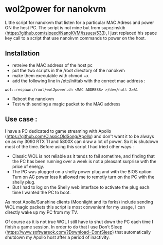 # wol2power for nanokvm
Little script for nanokvm that listen for a particular MAC Adress and power ON the host PC.
The script is not mine but from supczinskib (https://github.com/sipeed/NanoKVM/issues/533), I just replaced his space key call to a script that use nanokvm commands to power on the host.

## Installation
* retreive the MAC address of the host pc
* put the two scripts in the /root directory of the nanokvm
* make them executable with chmod +x
* add the following line in /etc/inittab with the correct mac address :
```
wol::respawn:/root/wol2power.sh <MAC ADDRESS> >/dev/null 2>&1
```
* Reboot the nanokvm
* Test with sending a magic packet to the MAC address

## Use case :
I have a PC dedicated to game streaming with Apollo (https://github.com/ClassicOldSong/Apollo) and don't want it to be always on as my 3090 RTX TI and 5800X can draw a lot of power.
So it is shutdown most of the time.
Before using this script I had tried other ways :
* Classic WOL is not reliable as it tends to fail sometime, and finding that the PC has been running over a week is not a pleasant surprise with the price of energy.
* The PC was plugged on a shelly power plug and with the BIOS option Turn on AC power loss it allowed me to remotly turn on the PC with the shelly plug.
* But I had to log on the Shelly web interface to activate the plug each time I wanted the PC to boot.

As most Apollo/Sunshine clients (Moonlight and its forks) include sending WOL magic packets this script is most convenient for my usage, I can directly wake up my PC from my TV.

Of course as it is not true WOL I still have to shut down the PC each time I finish a game session.
In order to do that I use Don't Sleep (https://www.softwareok.com/?Download=DontSleep) that automatically shutdown my Apollo host after a period of inactivity.

